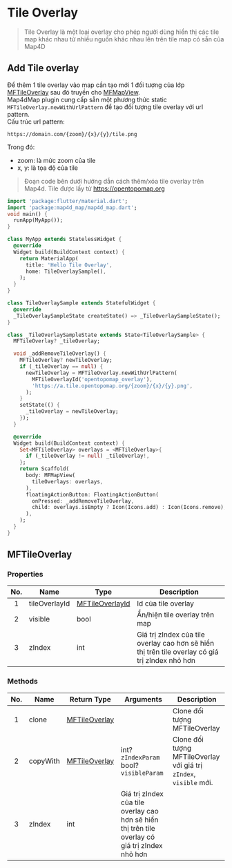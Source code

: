 # Tile Overlay

> Tile Overlay là một loại overlay cho phép người dùng hiển thị các tile map khác nhau từ nhiều nguồn khác nhau lên trên tile map có sẵn của Map4D

## Add Tile overlay

Để thêm 1 tile overlay vào map cần tạo mới 1 đối tượng của lớp [MFTileOverlay](MFTileOverlay) sau đó truyền cho [MFMapView](MFMapView).  
Map4dMap plugin cung cấp sẵn một phương thức static `MFTileOverlay.newWithUrlPattern` để tạo đối tượng tile overlay với url pattern.  
Cấu trúc url pattern:

```
https://domain.com/{zoom}/{x}/{y}/tile.png
```

Trong đó:
* zoom: là mức zoom của tile
* x, y: là tọa độ của tile

> Đoạn code bên dưới hướng dẫn cách thêm/xóa tile overlay trên Map4d. Tile được lấy từ <https://opentopomap.org>

```dart
import 'package:flutter/material.dart';
import 'package:map4d_map/map4d_map.dart';
void main() {
  runApp(MyApp());
}

class MyApp extends StatelessWidget {
  @override
  Widget build(BuildContext context) {
    return MaterialApp(
      title: 'Hello Tile Overlay',
      home: TileOverlaySample(),
    );
  }
}

class TileOverlaySample extends StatefulWidget {
  @override
  _TileOverlaySampleState createState() => _TileOverlaySampleState();
}

class _TileOverlaySampleState extends State<TileOverlaySample> {
  MFTileOverlay? _tileOverlay;

  void _addRemoveTileOverlay() {
    MFTileOverlay? newTileOverlay;
    if (_tileOverlay == null) {
      newTileOverlay = MFTileOverlay.newWithUrlPattern(
        MFTileOverlayId('opentopomap_overlay'),
        'https://a.tile.opentopomap.org/{zoom}/{x}/{y}.png',
      );
    }
    setState(() {
      _tileOverlay = newTileOverlay;
    });
  }

  @override
  Widget build(BuildContext context) {
    Set<MFTileOverlay> overlays = <MFTileOverlay>{
      if (_tileOverlay != null) _tileOverlay!,
    };
    return Scaffold(
      body: MFMapView(
        tileOverlays: overlays,
      ),
      floatingActionButton: FloatingActionButton(
        onPressed: _addRemoveTileOverlay,
        child: overlays.isEmpty ? Icon(Icons.add) : Icon(Icons.remove),
      ),
    );
  }
}
```

## MFTileOverlay

### Properties

| No. | Name | Type | Description |
|:-:|-|-|-|
| 1 | tileOverlayId | [MFTileOverlayId](//pub.dev/documentation/map4d_map/latest/map4d_map/MFTileOverlayId-class.html) | Id của tile overlay |
| 2 | visible | bool | Ẩn/hiện tile overlay trên map |
| 3 | zIndex | int | Giá trị zIndex của tile overlay cao hơn sẽ hiển thị trên tile overlay có giá trị zIndex nhỏ hơn |

### Methods

| No. | Name | Return Type | Arguments | Description |
|:-:|-|-|-|-|
| 1 | clone | [MFTileOverlay](//pub.dev/documentation/map4d_map/latest/map4d_map/MFTileOverlay-class.html) |  | Clone đối tượng MFTileOverlay |
| 2 | copyWith | [MFTileOverlay](//pub.dev/documentation/map4d_map/latest/map4d_map/MFTileOverlay-class.html) | int? `zIndexParam`<br>bool? `visibleParam` | Clone đối tượng MFTileOverlay với giá trị `zIndex`, `visible` mới. |
| 3 | zIndex | int | Giá trị zIndex của tile overlay cao hơn sẽ hiển thị trên tile overlay có giá trị zIndex nhỏ hơn |  |